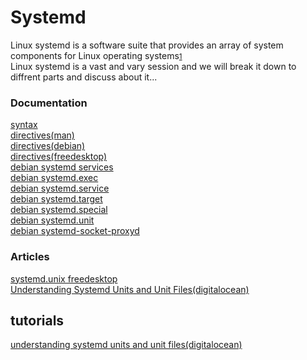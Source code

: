 # Systemd

Linux systemd is a software suite that provides an array of system components for Linux operating systems<small>[1]()</small>
<br />
Linux systemd is a vast and vary session and we will break it down to diffrent parts and discuss about it...
<br/>

### Documentation
[syntax](https://www.freedesktop.org/software/systemd/man/systemd.syntax.html)
<br />
[directives(man)](https://man7.org/linux/man-pages/man7/systemd.directives.7.html)
<br />
[directives(debian)](http://manpages.ubuntu.com/manpages/bionic/man7/systemd.directives.7.html)
<br />
[directives(freedesktop)](https://www.freedesktop.org/software/systemd/man/systemd.directives.html)
<br />
[debian systemd services](https://wiki.debian.org/systemd/Services)
<br />
[debian systemd.exec](https://manpages.debian.org/buster/systemd/systemd.exec.5.en.html)
<br />
[debian systemd.service](https://manpages.debian.org/buster/systemd/systemd.service.5.en.html)
<br />
[debian systemd.target](https://manpages.debian.org/buster/systemd/systemd.target.5.en.html)
<br />
[debian systemd.special](https://manpages.debian.org/buster/systemd/systemd.special.7.en.html)
<br />
[debian systemd.unit](https://manpages.debian.org/buster-backports/systemd/systemd.unit.5.en.html)
<br />
[debian systemd-socket-proxyd](https://manpages.debian.org/buster/systemd/systemd-socket-proxyd.8.en.html)
<br />

### Articles
[systemd.unix freedesktop](https://www.freedesktop.org/software/systemd/man/systemd.unit.html)
<br />
[Understanding Systemd Units and Unit Files(digitalocean)](https://www.digitalocean.com/community/tutorials/understanding-systemd-units-and-unit-files)
<br />


## tutorials
[understanding systemd units and unit files(digitalocean)](https://www.digitalocean.com/community/tutorials/understanding-systemd-units-and-unit-files)
<br />


